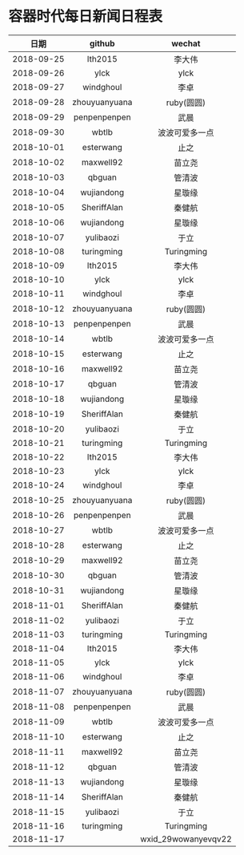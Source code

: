 容器时代每日新闻日程表
=================

|       日期     |   github   |    wechat |
|:-------------:|:----------:|:---------:|
|2018-09-25|lth2015|李大伟|
|2018-09-26|ylck|ylck|
|2018-09-27|windghoul|李卓|
|2018-09-28|zhouyuanyuana|ruby(圆圆)|
|2018-09-29|penpenpenpen|武晨|
|2018-09-30|wbtlb|波波可爱多一点|
|2018-10-01|esterwang|止之|
|2018-10-02|maxwell92|苗立尧|
|2018-10-03|qbguan|管清波|
|2018-10-04|wujiandong|星璇缘|
|2018-10-05|SheriffAlan|秦健航|
|2018-10-06|wujiandong|星璇缘|
|2018-10-07|yulibaozi|于立|
|2018-10-08|turingming|Turingming|
|2018-10-09|lth2015|李大伟|
|2018-10-10|ylck|ylck|
|2018-10-11|windghoul|李卓|
|2018-10-12|zhouyuanyuana|ruby(圆圆)|
|2018-10-13|penpenpenpen|武晨|
|2018-10-14|wbtlb|波波可爱多一点|
|2018-10-15|esterwang|止之|
|2018-10-16|maxwell92|苗立尧|
|2018-10-17|qbguan|管清波|
|2018-10-18|wujiandong|星璇缘|
|2018-10-19|SheriffAlan|秦健航|
|2018-10-20|yulibaozi|于立|
|2018-10-21|turingming|Turingming|
|2018-10-22|lth2015|李大伟|
|2018-10-23|ylck|ylck|
|2018-10-24|windghoul|李卓|
|2018-10-25|zhouyuanyuana|ruby(圆圆)|
|2018-10-26|penpenpenpen|武晨|
|2018-10-27|wbtlb|波波可爱多一点|
|2018-10-28|esterwang|止之|
|2018-10-29|maxwell92|苗立尧|
|2018-10-30|qbguan|管清波|
|2018-10-31|wujiandong|星璇缘|
|2018-11-01|SheriffAlan|秦健航|
|2018-11-02|yulibaozi|于立|
|2018-11-03|turingming|Turingming|
|2018-11-04|lth2015|李大伟|
|2018-11-05|ylck|ylck|
|2018-11-06|windghoul|李卓|
|2018-11-07|zhouyuanyuana|ruby(圆圆)|
|2018-11-08|penpenpenpen|武晨|
|2018-11-09|wbtlb|波波可爱多一点|
|2018-11-10|esterwang|止之|
|2018-11-11|maxwell92|苗立尧|
|2018-11-12|qbguan|管清波|
|2018-11-13|wujiandong|星璇缘|
|2018-11-14|SheriffAlan|秦健航|
|2018-11-15|yulibaozi|于立|
|2018-11-16|turingming|Turingming|
|2018-11-17||wxid_29wowanyevqv22|
